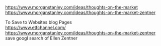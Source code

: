 



https://www.morganstanley.com/ideas/thoughts-on-the-market       
https://www.morganstanley.com/ideas/thoughts-on-the-market-zentner            
      
      
To Save to Websites blog Pages        
https://www.etfchannel.com/      
https://www.morganstanley.com/ideas/thoughts-on-the-market-zentner
save googl search of Ellen Zentner
      
